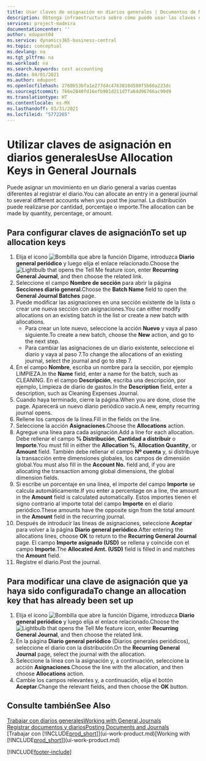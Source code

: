 ```yaml
---
title: Usar claves de asignación en diarios generales | Documentos de Microsoft
description: Obtenga infraestructura sobre cómo puede usar las claves de asignación en diarios.
services: project-madeira
documentationcenter: ''
author: edupont04
ms.service: dynamics365-business-central
ms.topic: conceptual
ms.devlang: na
ms.tgt_pltfrm: na
ms.workload: na
ms.search.keywords: cost accounting
ms.date: 04/01/2021
ms.author: edupont
ms.openlocfilehash: 2760b53bfa1e277d4c4763810d580f5b66a223dc
ms.sourcegitcommit: 766e2840fd16efb901d211d7fa64d96766ac99d9
ms.translationtype: HT
ms.contentlocale: es-MX
ms.lasthandoff: 03/31/2021
ms.locfileid: "5772265"
---
```

# <a name="use-allocation-keys-in-general-journals"></a><span data-ttu-id="8dc40-103">Utilizar claves de asignación en diarios generales</span><span class="sxs-lookup"><span data-stu-id="8dc40-103">Use Allocation Keys in General Journals</span></span>
<span data-ttu-id="8dc40-104">Puede asignar un movimiento en un diario general a varias cuentas diferentes al registrar el diario.</span><span class="sxs-lookup"><span data-stu-id="8dc40-104">You can allocate an entry in a general journal to several different accounts when you post the journal.</span></span> <span data-ttu-id="8dc40-105">La distribución puede realizarse por cantidad, porcentaje o importe.</span><span class="sxs-lookup"><span data-stu-id="8dc40-105">The allocation can be made by quantity, percentage, or amount.</span></span>

## <a name="to-set-up-allocation-keys"></a><span data-ttu-id="8dc40-106">Para configurar claves de asignación</span><span class="sxs-lookup"><span data-stu-id="8dc40-106">To set up allocation keys</span></span>
1. <span data-ttu-id="8dc40-107">Elija el icono ![Bombilla que abre la función Dígame](media/ui-search/search_small.png "Dígame qué desea hacer"), introduzca **Diario general periódico** y luego elija el enlace relacionado.</span><span class="sxs-lookup"><span data-stu-id="8dc40-107">Choose the ![Lightbulb that opens the Tell Me feature](media/ui-search/search_small.png "Tell me what you want to do") icon, enter **Recurring General Journal**, and then choose the related link.</span></span>
2. <span data-ttu-id="8dc40-108">Seleccione el campo **Nombre de sección** para abrir la página **Secciones diario general**.</span><span class="sxs-lookup"><span data-stu-id="8dc40-108">Choose the **Batch Name** field to open the **General Journal Batches** page.</span></span>
3. <span data-ttu-id="8dc40-109">Puede modificar las asignaciones en una sección existente de la lista o crear une nueva sección con asignaciones.</span><span class="sxs-lookup"><span data-stu-id="8dc40-109">You can either modify allocations on an existing batch in the list or create a new batch with allocations.</span></span>
   * <span data-ttu-id="8dc40-110">Para crear un lote nuevo, seleccione la acción **Nuevo** y vaya al paso siguiente.</span><span class="sxs-lookup"><span data-stu-id="8dc40-110">To create a new batch, choose the **New** action, and go to the next step.</span></span>
   * <span data-ttu-id="8dc40-111">Para cambiar las asignaciones de un diario existente, seleccione el diario y vaya al paso 7.</span><span class="sxs-lookup"><span data-stu-id="8dc40-111">To change the allocations of an existing journal, select the journal and go to step 7.</span></span>    
4. <span data-ttu-id="8dc40-112">En el campo **Nombre**, escriba un nombre para la sección, por ejemplo LIMPIEZA.</span><span class="sxs-lookup"><span data-stu-id="8dc40-112">In the **Name** field, enter a name for the batch, such as CLEANING.</span></span> <span data-ttu-id="8dc40-113">En el campo **Descripción**, escriba una descripción, por ejemplo, Limpieza de diario de gastos.</span><span class="sxs-lookup"><span data-stu-id="8dc40-113">In the **Description** field, enter a description, such as Cleaning Expenses Journal.</span></span>
5. <span data-ttu-id="8dc40-114">Cuando haya terminado, cierre la página.</span><span class="sxs-lookup"><span data-stu-id="8dc40-114">When you are done, close the page.</span></span> <span data-ttu-id="8dc40-115">Aparecerá un nuevo diario periódico vacío.</span><span class="sxs-lookup"><span data-stu-id="8dc40-115">A new, empty recurring journal opens.</span></span>
6. <span data-ttu-id="8dc40-116">Rellene los campos de la línea.</span><span class="sxs-lookup"><span data-stu-id="8dc40-116">Fill in the fields on the line.</span></span>
7. <span data-ttu-id="8dc40-117">Seleccione la acción **Asignaciones**.</span><span class="sxs-lookup"><span data-stu-id="8dc40-117">Choose the **Allocations** action.</span></span>
8. <span data-ttu-id="8dc40-118">Agregue una línea para cada asignación.</span><span class="sxs-lookup"><span data-stu-id="8dc40-118">Add a line for each allocation.</span></span> <span data-ttu-id="8dc40-119">Debe rellenar el campo **% Distribución**, **Cantidad a distribuir** o **Importe**.</span><span class="sxs-lookup"><span data-stu-id="8dc40-119">You must fill in either the **Allocation %**, **Allocation Quantity**, or **Amount** field.</span></span> <span data-ttu-id="8dc40-120">También debe rellenar el campo **Nº cuenta** y, si distribuye la transacción entre dimensiones globales, los campos de dimensión global.</span><span class="sxs-lookup"><span data-stu-id="8dc40-120">You must also fill in the **Account No.** field and, if you are allocating the transaction among global dimensions, the global dimension fields.</span></span>
9. <span data-ttu-id="8dc40-121">Si escribe un porcentaje en una línea, el importe del campo **Importe** se calcula automáticamente.</span><span class="sxs-lookup"><span data-stu-id="8dc40-121">If you enter a percentage on a line, the amount in the **Amount** field is calculated automatically.</span></span> <span data-ttu-id="8dc40-122">Estos importes tienen el signo contrario al importe total del campo **Importe** en el diario periódico.</span><span class="sxs-lookup"><span data-stu-id="8dc40-122">These amounts have the opposite sign from the total amount in the **Amount** field in the recurring journal.</span></span>
10. <span data-ttu-id="8dc40-123">Después de introducir las líneas de asignaciones, seleccione **Aceptar** para volver a la página **Diario general periódico**.</span><span class="sxs-lookup"><span data-stu-id="8dc40-123">After entering the allocations lines, choose **OK** to return to the **Recurring General Journal** page.</span></span> <span data-ttu-id="8dc40-124">El campo **Importe asignado (USD)** se rellena y coincide con el campo **Importe**.</span><span class="sxs-lookup"><span data-stu-id="8dc40-124">The **Allocated Amt. (USD)** field is filled in and matches the **Amount** field.</span></span>
11. <span data-ttu-id="8dc40-125">Registre el diario.</span><span class="sxs-lookup"><span data-stu-id="8dc40-125">Post the journal.</span></span>

## <a name="to-change-an-allocation-key-that-has-already-been-set-up"></a><span data-ttu-id="8dc40-126">Para modificar una clave de asignación que ya haya sido configurada</span><span class="sxs-lookup"><span data-stu-id="8dc40-126">To change an allocation key that has already been set up</span></span>
1. <span data-ttu-id="8dc40-127">Elija el icono ![Bombilla que abre la función Dígame](media/ui-search/search_small.png "Dígame qué desea hacer"), introduzca **Diario general periódico** y luego elija el enlace relacionado.</span><span class="sxs-lookup"><span data-stu-id="8dc40-127">Choose the ![Lightbulb that opens the Tell Me feature](media/ui-search/search_small.png "Tell me what you want to do") icon, enter **Recurring General Journal**, and then choose the related link.</span></span>
2. <span data-ttu-id="8dc40-128">En la página **Diario general periódico** (Diarios generales periódicos), seleccione el diario con la distribución.</span><span class="sxs-lookup"><span data-stu-id="8dc40-128">On the **Recurring General Journal** page, select the journal with the allocation.</span></span>
3. <span data-ttu-id="8dc40-129">Seleccione la línea con la asignación y, a continuación, seleccione la acción **Asignaciones**.</span><span class="sxs-lookup"><span data-stu-id="8dc40-129">Choose the line with the allocation, and then choose **Allocations** action.</span></span>
4. <span data-ttu-id="8dc40-130">Cambie los campos relevantes y, a continuación, elija el botón **Aceptar**.</span><span class="sxs-lookup"><span data-stu-id="8dc40-130">Change the relevant fields, and then choose the **OK** button.</span></span>

## <a name="see-also"></a><span data-ttu-id="8dc40-131">Consulte también</span><span class="sxs-lookup"><span data-stu-id="8dc40-131">See Also</span></span>
[<span data-ttu-id="8dc40-132">Trabajar con diarios generales</span><span class="sxs-lookup"><span data-stu-id="8dc40-132">Working with General Journals</span></span>](ui-work-general-journals.md)  
[<span data-ttu-id="8dc40-133">Registrar documentos y diarios</span><span class="sxs-lookup"><span data-stu-id="8dc40-133">Posting Documents and Journals</span></span>](ui-post-documents-journals.md)  
<span data-ttu-id="8dc40-134">[Trabajar con [!INCLUDE[prod_short](includes/prod_short.md)]](ui-work-product.md)</span><span class="sxs-lookup"><span data-stu-id="8dc40-134">[Working with [!INCLUDE[prod_short](includes/prod_short.md)]](ui-work-product.md)</span></span>


[!INCLUDE[footer-include](includes/footer-banner.md)]